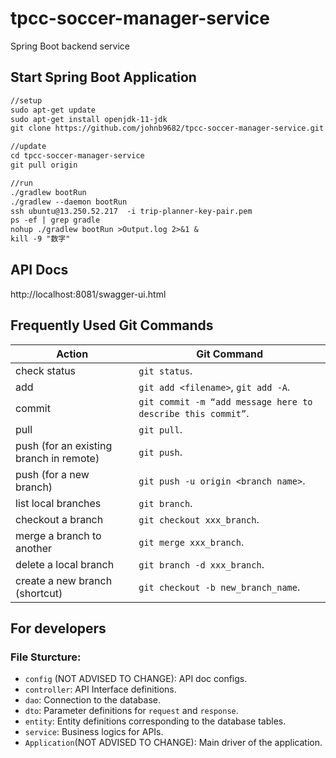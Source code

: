 # tpcc-soccer-manager-service
Spring Boot backend service

## Start Spring Boot Application
```dtd
//setup
sudo apt-get update
sudo apt-get install openjdk-11-jdk
git clone https://github.com/johnb9682/tpcc-soccer-manager-service.git

//update
cd tpcc-soccer-manager-service
git pull origin

//run
./gradlew bootRun
./gradlew --daemon bootRun
ssh ubuntu@13.250.52.217  -i trip-planner-key-pair.pem
ps -ef | grep gradle
nohup ./gradlew bootRun >Output.log 2>&1 &
kill -9 "数字"
```

## API Docs
http://localhost:8081/swagger-ui.html 

## Frequently Used Git Commands
Action | Git Command
--- | --- | 
check status| `git status`.  
add| `git add <filename>`, `git add -A`.  
commit| `git commit -m “add message here to describe this commit”`.  
pull| `git pull`.  
push (for an existing branch in remote)|  `git push`.  
push (for a new branch)| `git push -u origin <branch name>`.  
list local branches| `git branch`.  
checkout a branch| `git checkout xxx_branch`.  
merge a branch to another| `git merge xxx_branch`.  
delete a local branch| `git branch -d xxx_branch`.  
create a new branch (shortcut)| `git checkout -b new_branch_name`.   

## For developers
### File Sturcture:
* `config` (NOT ADVISED TO CHANGE): API doc configs.
*  `controller`: API Interface definitions.
*  `dao`: Connection to the database.  
*  `dto`: Parameter definitions for `request` and `response`.  
*  `entity`: Entity definitions corresponding to the database tables.  
*  `service`: Business logics for APIs.  
*  `Application`(NOT ADVISED TO CHANGE): Main driver of the application.  
